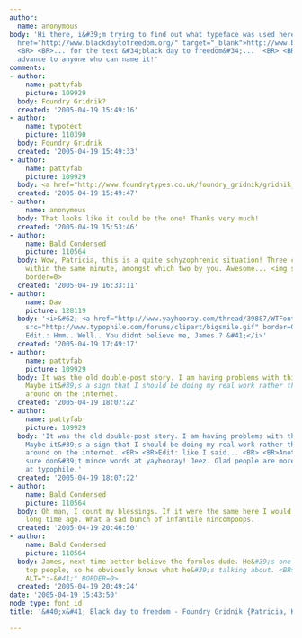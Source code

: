 ```yaml
---
author:
  name: anonymous
body: 'Hi there, i&#39;m trying to find out what typeface was used here:  <BR> <BR><a
  href="http://www.blackdaytofreedom.org/" target="_blank">http://www.blackdaytofreedom.org/</a>
  <BR> <BR>... for the text &#34;black day to freedom&#34;...  <BR> <BR>Thanks in
  advance to anyone who can name it!'
comments:
- author:
    name: pattyfab
    picture: 109929
  body: Foundry Gridnik?
  created: '2005-04-19 15:49:16'
- author:
    name: typotect
    picture: 110390
  body: Foundry Gridnik
  created: '2005-04-19 15:49:33'
- author:
    name: pattyfab
    picture: 109929
  body: <a href="http://www.foundrytypes.co.uk/foundry_gridnik/gridnik_med.html" target="_blank">link</a>
  created: '2005-04-19 15:49:47'
- author:
    name: anonymous
  body: That looks like it could be the one! Thanks very much!
  created: '2005-04-19 15:53:46'
- author:
    name: Bald Condensed
    picture: 110564
  body: Wow, Patricia, this is a quite schyzophrenic situation! Three consecutive  <BR>posts
    within the same minute, amongst which two by you. Awesome... <img src="http://www.typophile.com/forums/clipart/bigsmile.gif"
    border=0>
  created: '2005-04-19 16:33:11'
- author:
    name: Dav
    picture: 128119
  body: '<i>&#62; <a href="http://www.yayhooray.com/thread/39887/WTFont" target="_blank">www.yayhooray.com/thread/39887/WTFont</a></i>  <img
    src="http://www.typophile.com/forums/clipart/bigsmile.gif" border=0> <BR> <BR><i>&#40;
    Edit.: Hmm.. Well.. You didnt believe me, James.? &#41;</i>'
  created: '2005-04-19 17:49:17'
- author:
    name: pattyfab
    picture: 109929
  body: It was the old double-post story. I am having problems with this site today.
    Maybe it&#39;s a sign that I should be doing my real work rather than playing
    around on the internet.
  created: '2005-04-19 18:07:22'
- author:
    name: pattyfab
    picture: 109929
  body: 'It was the old double-post story. I am having problems with this site today.
    Maybe it&#39;s a sign that I should be doing my real work rather than playing
    around on the internet. <BR> <BR>Edit: like I said... <BR> <BR>Another edit: they
    sure don&#39;t mince words at yayhooray! Jeez. Glad people are more polite here
    at typophile.'
  created: '2005-04-19 18:07:22'
- author:
    name: Bald Condensed
    picture: 110564
  body: Oh man, I count my blessings. If it were the same here I would have  <BR>resigned
    long time ago. What a sad bunch of infantile nincompoops.
  created: '2005-04-19 20:46:50'
- author:
    name: Bald Condensed
    picture: 110564
  body: James, next time better believe the formlos dude. He&#39;s one of  <BR>our
    top people, so he obviously knows what he&#39;s talking about. <BR><IMG SRC="http://www.typophile.com/forums/clipart/happy.gif"
    ALT=":-&#41;" BORDER=0>
  created: '2005-04-19 20:49:24'
date: '2005-04-19 15:43:50'
node_type: font_id
title: '&#40;x&#41; Black day to freedom - Foundry Gridnik {Patricia, Karl, Dav}'

---
```

